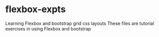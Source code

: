 # flexbox-expts
Learning Flexbox and bootstrap grid  css layouts
These files are tutorial exercises in using Flexbox and bootstrap 
